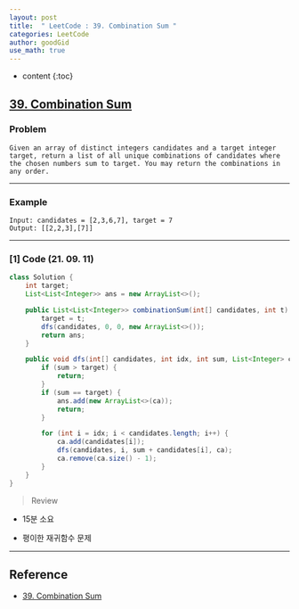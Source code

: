 ```yaml
---
layout: post
title:  " LeetCode : 39. Combination Sum "
categories: LeetCode
author: goodGid
use_math: true
---
```

* content
{:toc}

## [39. Combination Sum](https://leetcode.com/problems/combination-sum/)

### Problem

```
Given an array of distinct integers candidates and a target integer target, return a list of all unique combinations of candidates where the chosen numbers sum to target. You may return the combinations in any order.
```


---

### Example

```
Input: candidates = [2,3,6,7], target = 7
Output: [[2,2,3],[7]]
```

---

### [1] Code (21. 09. 11)

``` java
class Solution {
    int target;
    List<List<Integer>> ans = new ArrayList<>();

    public List<List<Integer>> combinationSum(int[] candidates, int t) {
        target = t;
        dfs(candidates, 0, 0, new ArrayList<>());
        return ans;
    }

    public void dfs(int[] candidates, int idx, int sum, List<Integer> ca) {
        if (sum > target) {
            return;
        }
        if (sum == target) {
            ans.add(new ArrayList<>(ca));
            return;
        }

        for (int i = idx; i < candidates.length; i++) {
            ca.add(candidates[i]);
            dfs(candidates, i, sum + candidates[i], ca);
            ca.remove(ca.size() - 1);
        }
    }
}
```

> Review

* 15분 소요

* 평이한 재귀함수 문제


---

## Reference

* [39. Combination Sum](https://leetcode.com/problems/combination-sum/)